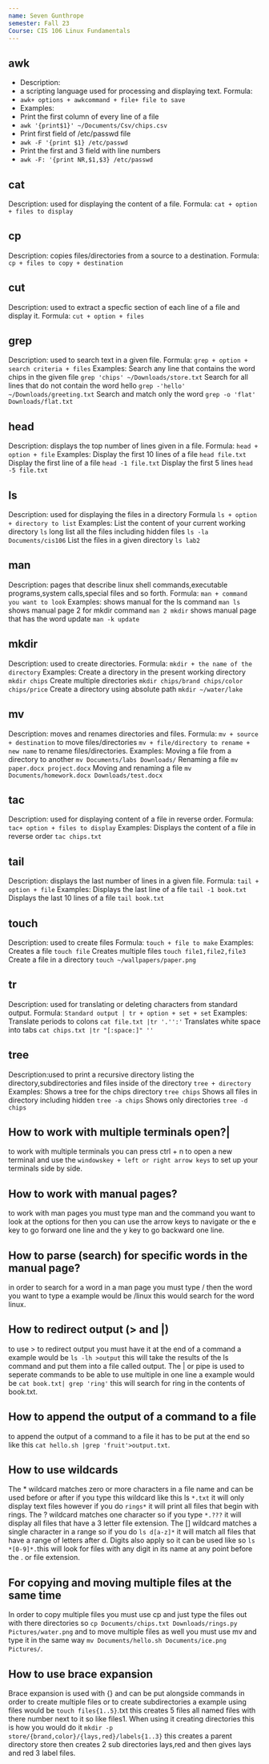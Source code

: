 ```yaml
---
name: Seven Gunthrope
semester: Fall 23
Course: CIS 106 Linux Fundamentals
---
```


## awk
* Description:
* a scripting language used for processing and displaying text.
Formula:
* `awk+ options + awkcommand + file+ file to save`
* Examples:
* Print the first column of every line of a file
* `awk '{print$1}' ~/Documents/Csv/chips.csv`
* Print first field of /etc/passwd file
* `awk -F '{print $1} /etc/passwd`
* Print the first and 3 field with line numbers
* `awk -F: '{print NR,$1,$3} /etc/passwd`
## cat
Description:
used for displaying the content of a file.
Formula:
`cat + option + files to display`

## cp
Description: copies files/directories from a source to a destination.
Formula:
`cp + files to copy + destination`
## cut
Description: used to extract a specfic section of each line of a file and display it.
Formula:
`cut + option + files`
## grep
Description: used to search text in a given file.
Formula:
`grep + option + search criteria + files`
Examples:
Search any line that contains the word chips in the given file
`grep 'chips' ~/Downloads/store.txt`
Search for all lines that do not contain the word hello
`grep -'hello' ~/Downloads/greeting.txt`
Search and match only the word
`grep -o 'flat' Downloads/flat.txt`
## head
Description: displays the top number of lines given in a file.
Formula:
`head + option + file`
Examples:
Display the first 10 lines of a file
`head file.txt`
Display the first line of a file
`head -1 file.txt`
Display the first 5 lines
`head -5 file.txt`
## ls
Description: used for displaying the files in a directory
Formula
`ls + option + directory to list`
Examples:
List the content of your current working directory
`ls`
long list all the files including hidden files
`ls -la Documents/cis106`
List the files in a given directory
`ls lab2`
## man
Description: pages that describe linux shell commands,executable programs,system calls,special files and so forth.
Formula:
`man + command you want to look`
Examples:
shows manual for the ls command
`man ls`
shows manual page 2 for mkdir command
`man 2 mkdir`
shows manual page that has the word update
`man -k update`
## mkdir
Description: used to create directories.
Formula:
`mkdir + the name of the directory`
Examples:
Create a directory in the present working directory
`mkdir chips`
Create multiple directories
`mkdir chips/brand chips/color chips/price`
Create a directory using absolute path
`mkdir ~/water/lake`
## mv
Description: moves and renames directories and files.
Formula:
`mv + source + destination` to move files/directories
`mv + file/directory to rename + new name` to rename files/directories.
Examples:
Moving a file from a directory to another
`mv Documents/labs Downloads/`
Renaming a file
`mv paper.docx project.docx`
Moving and renaming a file
`mv Documents/homework.docx Downloads/test.docx`
## tac
Description: used for displaying content of a file in reverse order.
Formula:
`tac+ option + files to display`
Examples:
Displays the content of a file in reverse order
`tac chips.txt`
## tail
Description: displays the last number of lines in a given file.
Formula:
`tail + option + file`
Examples:
Displays the last line of a file
`tail -1 book.txt`
Displays the last 10 lines of a file
`tail book.txt`
## touch
Description: used to create files
Formula:
`touch + file to make`
Examples:
Creates a file
`touch file`
Creates multiple files 
`touch file1,file2,file3`
Create a file in a directory
`touch ~/wallpapers/paper.png`
## tr
Description: used for translating or deleting characters from standard output.
Formula:
`Standard output | tr + option + set + set`
Examples:
Translate periods to colons
`cat file.txt |tr '.'':'`
Translates white space into tabs
`cat chips.txt |tr "[:space:]" ''`
## tree
Description:used to print a recursive directory listing the directory,subdirectories and files inside of the directory
`tree + directory`
Examples:
Shows a tree for the chips directory
`tree chips`
Shows all files in directory including hidden 
`tree -a chips`
Shows only directories
`tree -d chips`
## How to work with multiple terminals open?|
to work with multiple terminals you can press ctrl + n to open a new terminal and use the `windowskey + left or right arrow keys` to set up your terminals side by side.
## How to work with manual pages?
 to work with man pages you must type man and the command you want to look at the options for then you can use the arrow keys to navigate or the e key to go forward one line and the y key to go backward one line.
## How to parse (search) for specific words in the manual page?
in order to search for a word in a man page you must type / then the word you want to type a example would be /linux this would search for the word linux.
## How to redirect output (> and |)
to use > to redirect output you must have it at the end of a command a example would be `ls -lh >output` this will take the results of the ls command and put them into a file called output. The | or pipe is used to seperate commands to be able to use multiple in one line a example would be `cat book.txt| grep 'ring'` this will search for ring in the contents of book.txt.
## How to append the output of a command to a file
to append the output of a command to a file it has to be put at the end so like this `cat hello.sh |grep 'fruit'>output.txt`.
## How to use wildcards
The * wildcard matches zero or more characters in a file name and can be used before or after if you type this wildcard like this ls `*.txt` it will only display text files however if you do `rings*` it will print all files that begin with rings.
The ? wildcard matches one character so if you type `*.???` it will display all files that have a 3 letter file extension.
The [] wildcard matches a single character in a range so  if you do `ls d[a-z]*` it will match all files that have a range of letters after d. Digits also apply so it can be used like so `ls *[0-9]*.`this will look for files with any digit in its name at any point before the . or file extension.
## For copying and moving multiple files at the same time
In order to copy multiple files you must use cp and just type the files out with there directories so `cp Documents/chips.txt Downloads/rings.py Pictures/water.png` and to move multiple files as well you must use mv and type it in the same way `mv Documents/hello.sh Documents/ice.png Pictures/`.
## How to use brace expansion
Brace expansion is used with {} and can be put alongside commands in order to create multiple files or to create subdirectories a example using files would be `touch files{1..5}`.txt this creates 5 files all named files with there number next to it so like files1. When using it creating directories this is how you would do it `mkdir -p store/{brand,color}/{lays,red}/labels{1..3}` this creates a parent directory store then creates 2 sub directories lays,red and then gives lays and red 3 label files. 